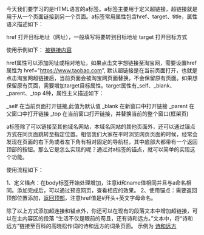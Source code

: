 今天我们要学习的是HTML语言的a标签。a标签主要用于定义超链接，超链接就是用于从一个页面链接到另一个页面。a标签常用属性包含href、target、title，属性语义描述如下：

href	打开目标地址（网址），一般填写将要转到目标地址
target	打开目标方式


使用示例如下：
<a href="网址、链接地址" target="目标" title="说明">被链接内容</a>

href属性可以添加网址或相对地址，如果点击文字想链接至淘宝网，需要设置href属性为 href="https://www.taobao.com", 默认超链接是在当前页面打开，也就是点击淘宝网超链接后，当前页面会被淘宝网页面替换，不会保留原有页面。如果想保留原有页面，需要增加target目标属性。target属性有_self、_blank、_parent、_top 4种，属性主义描述如下：

_self		在当前页面打开链接,此值为默认值
_blank		在新窗口中打开链接
_parent		在父窗口中打开链接
_top		在当前窗口打开链接，并替换当前的整个窗口(框架页)


a标签除了可以链接至其他域名网站，本域名网站的其他页面外，还可以通过锚点方式在同页面跳转至指定位置。相信我们大家在平时浏览网页页面的时候，经常会发现在页面的右下角或者左下角有相对固定的导航栏，其中底部大都带有一个返回顶部的按钮。那么它是怎么实现的呢？通过对a标签的锚点，就可以简单的实现这个功能。

使用流程如下：

1、定义锚点：在body标签开始处理增加<span id="pageTop" name="pageTop"></span>，注意id和name值相同并且与a命名相同。添加完成后，可以通过预览网页，查看相应的效果。
2、使用锚点：需要返回顶部位置添加，<a href="#pageTop">返回顶部</a>，注意href值是#开头+英文字母命名。 

除了以上方式添加超连接和锚点外，你还可以在现有的段落文本中增加超链接，可以在主内容区的段落 “生活不仅是眼前的苟且，还有诗和远方。”文本中，将“诗和远方”链接至百科的高晓松作词的诗和远方的词条页面。 示例为 <a href="https://baike.baidu.com/item/%E8%AF%97%E5%92%8C%E8%BF%9C%E6%96%B9/19483889" target="_blank">诗和远方</a>